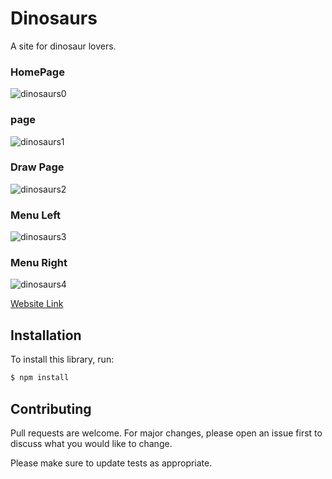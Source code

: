 # Dinosaurs

A site for dinosaur lovers.

### HomePage
![dinosaurs0](https://user-images.githubusercontent.com/61585370/221135553-1707b01d-6604-432f-a490-0e6939050f42.png)
 
### page
![dinosaurs1](https://user-images.githubusercontent.com/61585370/221135564-85cf446b-a592-4278-bf09-9f1257ebfdc0.png)

### Draw Page
![dinosaurs2](https://user-images.githubusercontent.com/61585370/221135570-0deb1c9e-0d08-4889-b097-eeac95e5e6a2.png)

### Menu Left
![dinosaurs3](https://user-images.githubusercontent.com/61585370/221135580-f3d73caa-e938-4aed-9de5-269774f9fa6f.png)

### Menu Right
![dinosaurs4](https://user-images.githubusercontent.com/61585370/221135586-cdcfc7fc-3ba7-4248-a2fe-8f1c705fb180.png)

[Website Link](https://dinosaurs-lovers.netlify.app/) 


## Installation

To install this library, run:

```bash
$ npm install
```


## Contributing
Pull requests are welcome. For major changes, please open an issue first to discuss what you would like to change.

Please make sure to update tests as appropriate.
